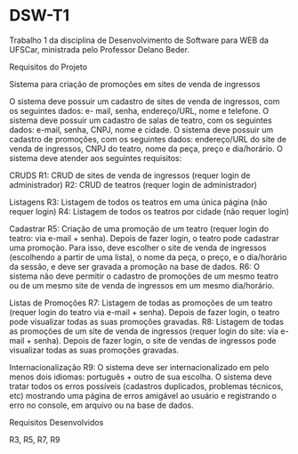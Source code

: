 # DSW-T1

Trabalho 1 da disciplina de Desenvolvimento de Software para WEB da UFSCar, ministrada pelo Professor Delano Beder.

Requisitos do Projeto

Sistema para criação de promoções em sites de venda de ingressos

O sistema deve possuir um cadastro de sites de venda de ingressos, com os seguintes dados: e- mail, senha, endereço/URL, nome e telefone. O sistema deve possuir um cadastro de salas de teatro, com os seguintes dados: e-mail, senha, CNPJ, nome e cidade. O sistema deve possuir um cadastro de promoções, com os seguintes dados: endereço/URL do site de venda de ingressos, CNPJ do teatro, nome da peça, preço e dia/horário. O sistema deve atender aos seguintes requisitos:

CRUDS R1: CRUD de sites de venda de ingressos (requer login de administrador) R2: CRUD de teatros (requer login de administrador)

Listagens R3: Listagem de todos os teatros em uma única página (não requer login) R4: Listagem de todos os teatros por cidade (não requer login)

Cadastrar R5: Criação de uma promoção de um teatro (requer login do teatro: via e-mail + senha). Depois de fazer login, o teatro pode cadastrar uma promoção. Para isso, deve escolher o site de venda de ingressos (escolhendo a partir de uma lista), o nome da peça, o preço, e o dia/horário da sessão, e deve ser gravada a promoção na base de dados. R6: O sistema não deve permitir o cadastro de promoções de um mesmo teatro ou de um mesmo site de venda de ingressos em um mesmo dia/horário.

Listas de Promoções R7: Listagem de todas as promoções de um teatro (requer login do teatro via e-mail + senha). Depois de fazer login, o teatro pode visualizar todas as suas promoções gravadas. R8: Listagem de todas as promoções de um site de venda de ingressos (requer login do site: via e-mail + senha). Depois de fazer login, o site de vendas de ingressos pode visualizar todas as suas promoções gravadas.

Internacionalização R9: O sistema deve ser internacionalizado em pelo menos dois idiomas: português + outro de sua escolha. O sistema deve tratar todos os erros possíveis (cadastros duplicados, problemas técnicos, etc) mostrando uma página de erros amigável ao usuário e registrando o erro no console, em arquivo ou na base de dados.

Requisitos Desenvolvidos

R3, R5, R7, R9
